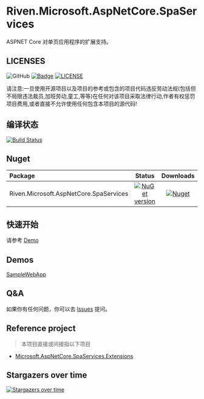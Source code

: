 # Riven.Microsoft.AspNetCore.SpaServices
ASPNET Core 对单页应用程序的扩展支持。


## LICENSES
![GitHub](https://img.shields.io/github/license/rivenfx/SpaServices.Extensions?color=brightgreen)
[![Badge](https://img.shields.io/badge/link-996.icu-%23FF4D5B.svg?style=flat-square)](https://996.icu/#/zh_CN)
[![LICENSE](https://img.shields.io/badge/license-Anti%20996-blue.svg?style=flat-square)](https://github.com/996icu/996.ICU/blob/master/LICENSE)

请注意:一旦使用开源项目以及项目的参考或包含的项目代码违反劳动法规(包括但不局限违法裁员,加班劳动,童工,等等)在任何对该项目采取法律行动,作者有权惩罚项目费用,或者直接不允许使用任何包含本项目的源代码!

## 编译状态

[![Build Status](https://dev.azure.com/rivenfx/RivenFx/_apis/build/status/rivenfx.SpaServices.Extensions?branchName=master)](https://dev.azure.com/rivenfx/RivenFx/_build/latest?definitionId=8&branchName=master)

## Nuget

|Package|Status|Downloads|
|:------|:-----:|:-----:|
|Riven.Microsoft.AspNetCore.SpaServices|[![NuGet version](https://img.shields.io/nuget/v/Riven.Microsoft.AspNetCore.SpaServices?color=brightgreen)](https://www.nuget.org/packages/Riven.Microsoft.AspNetCore.SpaServices/)|[![Nuget](https://img.shields.io/nuget/dt/Riven.Microsoft.AspNetCore.SpaServices?color=brightgreen)](https://www.nuget.org/packages/Riven.Microsoft.AspNetCore.SpaServices/)|


## 快速开始
请参考 [Demo](https://github.com/rivenfx/SpaServices.Extensions/tree/master/tests/SampleWebApp)


## Demos

[SampleWebApp](https://github.com/rivenfx/SpaServices.Extensions/tree/master/tests/SampleWebApp)


## Q&A

如果你有任何问题，你可以去 [Issues](https://github.com/rivenfx/SpaServices.Extensions/issues) 提问。

## Reference project

> 本项目直接或间接指以下项目

- [Microsoft.AspNetCore.SpaServices.Extensions](https://www.nuget.org/packages/Microsoft.AspNetCore.SpaServices.Extensions)


## Stargazers over time

[![Stargazers over time](https://starchart.cc/rivenfx/SpaServices.Extensions.svg)](https://starchart.cc/rivenfx/SpaServices.Extensions)
